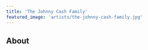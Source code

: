 ```yaml
---
title: 'The Johnny Cash Family'
featured_image: 'artists/the-johnny-cash-family.jpg'
---
```


## About


